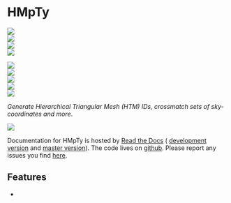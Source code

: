 # HMpTy

<!-- INFO BADGES -->  

[![](https://img.shields.io/pypi/pyversions/HMpTy)](https://pypi.org/project/HMpTy/)  
[![](https://img.shields.io/pypi/v/HMpTy)](https://pypi.org/project/HMpTy/)  
[![](https://img.shields.io/github/license/thespacedoctor/HMpTy)](https://github.com/thespacedoctor/HMpTy)  
[![](https://img.shields.io/pypi/dm/HMpTy)](https://pypi.org/project/HMpTy/)  

<!-- STATUS BADGES -->  

[![](http://157.245.42.153:8080/buildStatus/icon?job=HMpTy%2Fmaster&subject=build%20master)](http://157.245.42.153:8080/blue/organizations/jenkins/HMpTy/activity?branch=master)  
[![](http://157.245.42.153:8080/buildStatus/icon?job=HMpTy%2Fdevelop&subject=build%20dev)](http://157.245.42.153:8080/blue/organizations/jenkins/HMpTy/activity?branch=develop)  
[![](https://cdn.jsdelivr.net/gh/thespacedoctor/HMpTy@master/coverage.svg)](https://raw.githack.com/thespacedoctor/HMpTy/master/htmlcov/index.html)  
[![](https://readthedocs.org/projects/hmpty/badge/?version=master)](https://HMpTy.readthedocs.io/en/master/)  
[![](https://img.shields.io/github/issues/thespacedoctor/HMpTy/type:%20bug?label=bug%20issues)](https://github.com/thespacedoctor/HMpTy/issues?q=is%3Aissue+is%3Aopen+label%3A%22type%3A+bug%22+)  

*Generate Hierarchical Triangular Mesh (HTM) IDs, crossmatch sets of sky-coordinates and more*.

![](http://i.imgur.com/5GG4979.png)

Documentation for HMpTy is hosted by [Read the Docs](https://HMpTy.readthedocs.io/en/master/) (
[development version](https://HMpTy.readthedocs.io/en/develop/) and [master version](https://HMpTy.readthedocs.io/en/master/)). The code lives on [github](https://github.com/thespacedoctor/HMpTy). Please report any issues you find [here](https://github.com/thespacedoctor/HMpTy/issues).

## Features

* 




